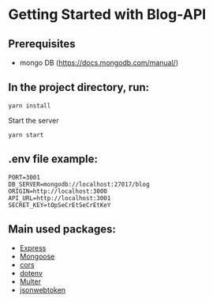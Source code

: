 # Getting Started with Blog-API

## Prerequisites

- mongo DB (https://docs.mongodb.com/manual/)

## In the project directory, run:

```
yarn install
```

Start the server

```
yarn start
```

## .env file example:

```
PORT=3001
DB_SERVER=mongodb://localhost:27017/blog
ORIGIN=http://localhost:3000
API_URL=http://localhost:3001
SECRET_KEY=tOpSeCrEtSeCrEtKeY
```

## Main used packages:

- [Express](https://expressjs.com/)
- [Mongoose](https://github.com/Automattic/mongoose)
- [cors](https://github.com/expressjs/cors#readme)
- [dotenv](https://github.com/motdotla/dotenv)
- [Multer](https://github.com/expressjs/multer)
- [jsonwebtoken](https://github.com/auth0/node-jsonwebtoken)
